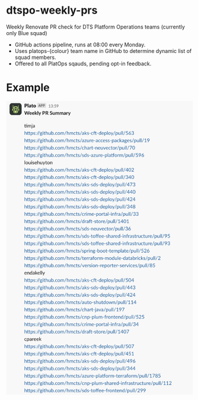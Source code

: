 # dtspo-weekly-prs
Weekly Renovate PR check for DTS Platform Operations teams (currently only Blue squad)

- GitHub actions pipeline, runs at 08:00 every Monday.
- Uses platops-{colour} team name in GitHub to determine dynamic list of squad members.
- Offered to all PlatOps sqauds, pending opt-in feedback.

# Example

![Alt text](weekly-pr-check-example.png)